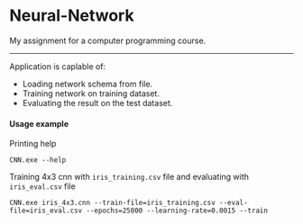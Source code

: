 # Neural-Network
My assignment for a computer programming course.

---
Application is caplable of:
- Loading network schema from file.
- Training network on training dataset.
- Evaluating the result on the test dataset.

#### Usage example
Printing help
```
CNN.exe --help
```
Training 4x3 cnn with `iris_training.csv` file and evaluating with `iris_eval.csv` file
```
CNN.exe iris_4x3.cnn --train-file=iris_training.csv --eval-file=iris_eval.csv --epochs=25000 --learning-rate=0.0015 --train
```
